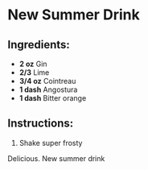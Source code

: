 # New Summer Drink

## Ingredients:
- **2 oz** Gin
- **2/3** Lime
- **3/4 oz** Cointreau
- **1 dash** Angostura
- **1 dash** Bitter orange

## Instructions:
1. Shake super frosty

Delicious. New summer drink

